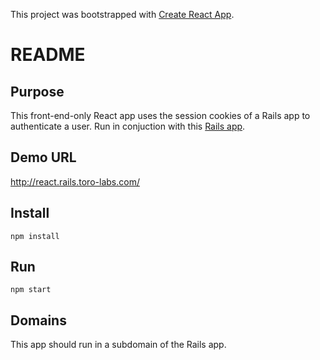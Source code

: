 This project was bootstrapped with [Create React App](https://github.com/facebook/create-react-app).

# README

## Purpose
This front-end-only React app uses the session cookies of a Rails app to authenticate a user. Run in conjuction with this [Rails app](https://github.com/jefreybulla/rails-auth-bcrypt).

## Demo URL
http://react.rails.toro-labs.com/

## Install
`npm install`

## Run 
`npm start`

## Domains
This app should run in a subdomain of the Rails app. 
